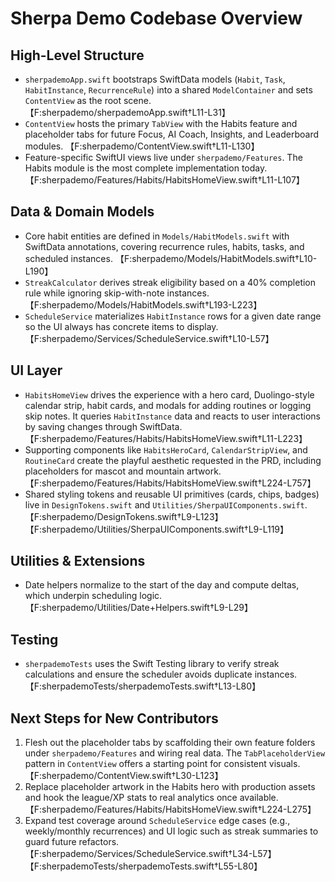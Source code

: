 # Sherpa Demo Codebase Overview

## High-Level Structure
- `sherpademoApp.swift` bootstraps SwiftData models (`Habit`, `Task`, `HabitInstance`, `RecurrenceRule`) into a shared `ModelContainer` and sets `ContentView` as the root scene. 【F:sherpademo/sherpademoApp.swift†L11-L31】
- `ContentView` hosts the primary `TabView` with the Habits feature and placeholder tabs for future Focus, AI Coach, Insights, and Leaderboard modules. 【F:sherpademo/ContentView.swift†L11-L130】
- Feature-specific SwiftUI views live under `sherpademo/Features`. The Habits module is the most complete implementation today. 【F:sherpademo/Features/Habits/HabitsHomeView.swift†L11-L107】

## Data & Domain Models
- Core habit entities are defined in `Models/HabitModels.swift` with SwiftData annotations, covering recurrence rules, habits, tasks, and scheduled instances. 【F:sherpademo/Models/HabitModels.swift†L10-L190】
- `StreakCalculator` derives streak eligibility based on a 40% completion rule while ignoring skip-with-note instances. 【F:sherpademo/Models/HabitModels.swift†L193-L223】
- `ScheduleService` materializes `HabitInstance` rows for a given date range so the UI always has concrete items to display. 【F:sherpademo/Services/ScheduleService.swift†L10-L57】

## UI Layer
- `HabitsHomeView` drives the experience with a hero card, Duolingo-style calendar strip, habit cards, and modals for adding routines or logging skip notes. It queries `HabitInstance` data and reacts to user interactions by saving changes through SwiftData. 【F:sherpademo/Features/Habits/HabitsHomeView.swift†L11-L223】
- Supporting components like `HabitsHeroCard`, `CalendarStripView`, and `RoutineCard` create the playful aesthetic requested in the PRD, including placeholders for mascot and mountain artwork. 【F:sherpademo/Features/Habits/HabitsHomeView.swift†L224-L757】
- Shared styling tokens and reusable UI primitives (cards, chips, badges) live in `DesignTokens.swift` and `Utilities/SherpaUIComponents.swift`. 【F:sherpademo/DesignTokens.swift†L9-L123】【F:sherpademo/Utilities/SherpaUIComponents.swift†L9-L119】

## Utilities & Extensions
- Date helpers normalize to the start of the day and compute deltas, which underpin scheduling logic. 【F:sherpademo/Utilities/Date+Helpers.swift†L9-L29】

## Testing
- `sherpademoTests` uses the Swift Testing library to verify streak calculations and ensure the scheduler avoids duplicate instances. 【F:sherpademoTests/sherpademoTests.swift†L13-L80】

## Next Steps for New Contributors
1. Flesh out the placeholder tabs by scaffolding their own feature folders under `sherpademo/Features` and wiring real data. The `TabPlaceholderView` pattern in `ContentView` offers a starting point for consistent visuals. 【F:sherpademo/ContentView.swift†L30-L123】
2. Replace placeholder artwork in the Habits hero with production assets and hook the league/XP stats to real analytics once available. 【F:sherpademo/Features/Habits/HabitsHomeView.swift†L224-L275】
3. Expand test coverage around `ScheduleService` edge cases (e.g., weekly/monthly recurrences) and UI logic such as streak summaries to guard future refactors. 【F:sherpademo/Services/ScheduleService.swift†L34-L57】【F:sherpademoTests/sherpademoTests.swift†L55-L80】
